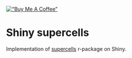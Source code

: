 
[![“Buy Me A
Coffee”](https://www.buymeacoffee.com/assets/img/custom_images/orange_img.png)](https://www.buymeacoffee.com/javierelio)

# Shiny supercells

Implementation of [supercells](https://nowosad.github.io/supercells/)
r-package on Shiny.
